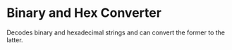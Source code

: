 # Binary and Hex Converter
Decodes binary and hexadecimal strings and can convert the former to the latter.
